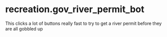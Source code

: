 # recreation.gov_river_permit_bot
This clicks a lot of buttons really fast to try to get a river permit before they are all gobbled up

